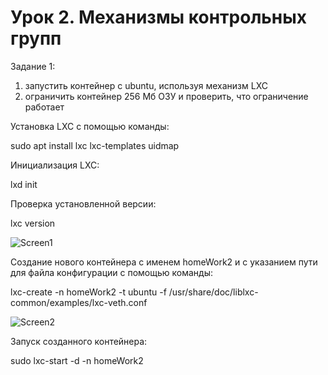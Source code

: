 # Урок 2. Механизмы контрольных групп
Задание 1:
1) запустить контейнер с ubuntu, используя механизм LXC
2) ограничить контейнер 256 Мб ОЗУ и проверить, что ограничение работает


Установка LXC с помощью команды:

sudo apt install lxc lxc-templates uidmap

Инициализация LXC:

lxd init

Проверка установленной версии:

lxc version

![Screen1](https://github.com/SokolikAA/container2/assets/115178275/5fc11394-8814-4a3a-aa88-c703805d869c)

Cоздание нового контейнера с именем homeWork2 и с указанием пути для файла конфигурации с помощью команды:

lxc-create -n homeWork2 -t ubuntu -f /usr/share/doc/liblxc-common/examples/lxc-veth.conf

![Screen2](https://github.com/SokolikAA/container2/assets/115178275/a7f8154f-42b3-46aa-bb0d-7cc56cf8813d)


Запуск созданного контейнера:

sudo lxc-start -d -n homeWork2


